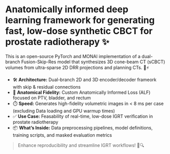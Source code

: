 # Anatomically informed deep learning framework for generating fast, low-dose synthetic CBCT for prostate radiotherapy ✨

This is an open-source PyTorch and MONAI implementation of a dual-branch Fusion-Skip-Res model that synthesizes 3D cone-beam CT (sCBCT) volumes from ultra-sparse 2D DRR projections and planning CTs. 🔬⚡

- 🛠️ **Architecture:** Dual-branch 2D and 3D encoder/decoder frameork with skip & residual connections  
- 📐 **Anatomical Fidelity:** Custom Anatomically Informed Loss (ALF) focused on PTV, bladder, and rectum  
- ⏱️ **Speed:** Generates high-fidelity volumetric images in < 8 ms per case (excluding Data loading and GPU warmup times)
- ✅ **Use Case:** Feasability of real-time, low-dose IGRT verification in prostate radiotherapy  
- 📦 **What’s Inside:** Data preprocessing pipelines, model definitions, training scripts, and masked evaluation metrics   

> Enhance reproducibility and streamline IGRT workflows! 🤝🔍
